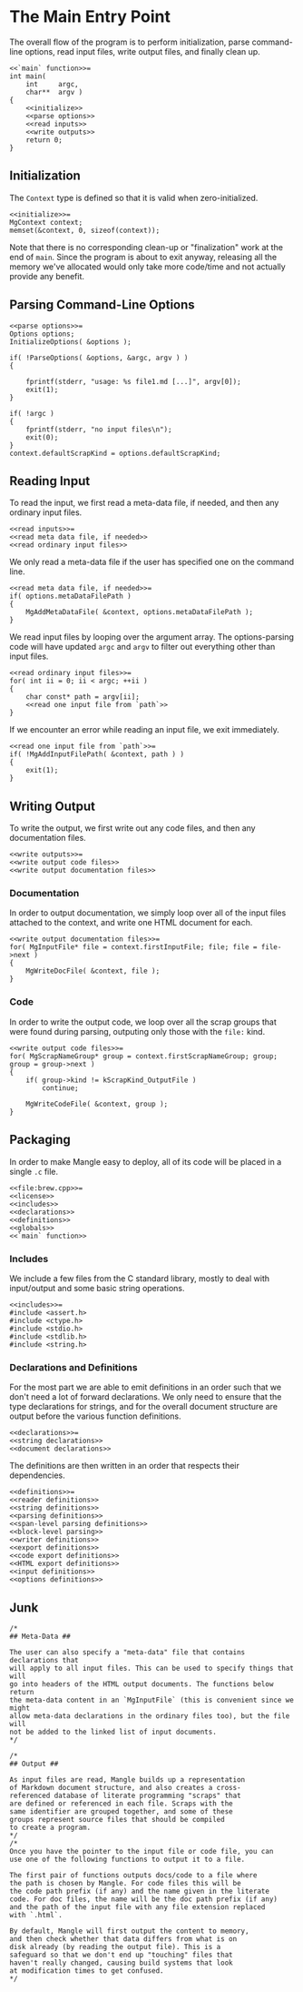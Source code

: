 The Main Entry Point
====================

The overall flow of the program is to perform initialization, parse command-line options, read input files, write output files, and finally clean up.

    <<`main` function>>=
    int main(
        int     argc,
        char**  argv )
    {
        <<initialize>>
        <<parse options>>
        <<read inputs>>
        <<write outputs>>
        return 0;
    }

Initialization
--------------

The `Context` type is defined so that it is valid when zero-initialized.

    <<initialize>>=
    MgContext context;
    memset(&context, 0, sizeof(context));

Note that there is no corresponding clean-up or "finalization" work at the end of `main`.
Since the program is about to exit anyway, releasing all the memory we've allocated would only take more code/time and not actually provide any benefit.

Parsing Command-Line Options
----------------------------

    <<parse options>>=
    Options options;
    InitializeOptions( &options );

    if( !ParseOptions( &options, &argc, argv ) )
    {

        fprintf(stderr, "usage: %s file1.md [...]", argv[0]);
        exit(1);
    }

    if( !argc )
    {
        fprintf(stderr, "no input files\n");
        exit(0);
    }
    context.defaultScrapKind = options.defaultScrapKind;

Reading Input
-------------

To read the input, we first read a meta-data file, if needed, and then any ordinary input files.

    <<read inputs>>=
    <<read meta data file, if needed>>
    <<read ordinary input files>>

We only read a meta-data file if the user has specified one on the command line.

    <<read meta data file, if needed>>=
    if( options.metaDataFilePath )
    {
        MgAddMetaDataFile( &context, options.metaDataFilePath );
    }

We read input files by looping over the argument array.
The options-parsing code will have updated `argc` and `argv` to filter out everything other than input files.

    <<read ordinary input files>>=
    for( int ii = 0; ii < argc; ++ii )
    {
        char const* path = argv[ii];
        <<read one input file from `path`>>
    }

If we encounter an error while reading an input file, we exit immediately.

    <<read one input file from `path`>>=
    if( !MgAddInputFilePath( &context, path ) )
    {
        exit(1);
    }

Writing Output
--------------

To write the output, we first write out any code files, and then any documentation files.

    <<write outputs>>=
    <<write output code files>>
    <<write output documentation files>>

### Documentation ###

In order to output documentation, we simply loop over all of the input files attached to the context, and write one HTML document for each.

    <<write output documentation files>>=
    for( MgInputFile* file = context.firstInputFile; file; file = file->next )
    {
        MgWriteDocFile( &context, file );
    }

### Code ###

In order to write the output code, we loop over all the scrap groups that were found during parsing, outputing only those with the `file:` kind.

    <<write output code files>>=
    for( MgScrapNameGroup* group = context.firstScrapNameGroup; group; group = group->next )
    {
        if( group->kind != kScrapKind_OutputFile )
            continue;

        MgWriteCodeFile( &context, group );
    }

Packaging
---------

In order to make Mangle easy to deploy, all of its code will be placed in a single `.c` file.

    <<file:brew.cpp>>=
    <<license>>
    <<includes>>
    <<declarations>>
    <<definitions>>
    <<globals>>
    <<`main` function>>

### Includes ###

We include a few files from the C standard library, mostly to deal with input/output and some basic string operations.

    <<includes>>=
    #include <assert.h>
    #include <ctype.h>
    #include <stdio.h>
    #include <stdlib.h>
    #include <string.h>

### Declarations and Definitions ###

For the most part we are able to emit definitions in an order such that we don't need a lot of forward declarations.
We only need to ensure that the type declarations for strings, and for the overall document structure are output before the various function definitions.

    <<declarations>>=
    <<string declarations>>
    <<document declarations>>

The definitions are then written in an order that respects their dependencies.

    <<definitions>>=
    <<reader definitions>>
    <<string definitions>>
    <<parsing definitions>>
    <<span-level parsing definitions>>
    <<block-level parsing>>
    <<writer definitions>>
    <<export definitions>>
    <<code export definitions>>
    <<HTML export definitions>>
    <<input definitions>>
    <<options definitions>>


Junk
----

    /*
    ## Meta-Data ##

    The user can also specify a "meta-data" file that contains declarations that
    will apply to all input files. This can be used to specify things that will
    go into headers of the HTML output documents. The functions below return
    the meta-data content in an `MgInputFile` (this is convenient since we might
    allow meta-data declarations in the ordinary files too), but the file will
    not be added to the linked list of input documents.
    */

    /*
    ## Output ##

    As input files are read, Mangle builds up a representation
    of Markdown document structure, and also creates a cross-
    referenced database of literate programming "scraps" that
    are defined or referenced in each file. Scraps with the
    same identifier are grouped together, and some of these
    groups represent source files that should be compiled
    to create a program.
    */
    /*
    Once you have the pointer to the input file or code file, you can
    use one of the following functions to output it to a file.

    The first pair of functions outputs docs/code to a file where
    the path is chosen by Mangle. For code files this will be
    the code path prefix (if any) and the name given in the literate
    code. For doc files, the name will be the doc path prefix (if any)
    and the path of the input file with any file extension replaced
    with `.html`.

    By default, Mangle will first output the content to memory,
    and then check whether that data differs from what is on
    disk already (by reading the output file). This is a
    safeguard so that we don't end up "touching" files that
    haven't really changed, causing build systems that look
    at modification times to get confused.
    */


